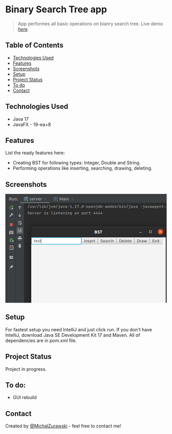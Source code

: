 # Binary Search Tree app
> App performes all basic operations on bianry search tree.
> Live demo [_here_](https://youtu.be/YTdKKvS2taI).

## Table of Contents
* [Technologies Used](#technologies-used)
* [Features](#features)
* [Screenshots](#screenshots)
* [Setup](#setup)
* [Project Status](#project-status)
* [To do](#to-do)
* [Contact](#contact)

## Technologies Used
- Java 17
- JavaFX - 19-ea+8


## Features
List the ready features here:
- Creating BST for following types: Integer, Double and String.
- Performing operations like inserting, searching, drawing, deleting.


## Screenshots
![Example screenshot](./img/ss1.png)


## Setup
For fastest setup you need IntelliJ and just click run. If you don't have IntelliJ, download Java SE Development Kit 17 and Maven. All of dependencies are in pom.xml file.


## Project Status
Project in progress.


## To do:
- GUI rebuild


## Contact
Created by [@MichalZurawski](https://github.com/MichalZurawski02) - feel free to contact me!
